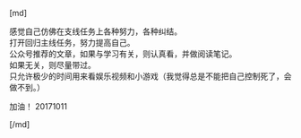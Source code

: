[md]

感觉自己仿佛在支线任务上各种努力，各种纠结。  
打开回归主线任务，努力提高自己。  
公众号推荐的文章，如果与学习有关，则认真看，并做阅读笔记。  
如果无关，则尽量带过。  
只允许极少的时间用来看娱乐视频和小游戏（我觉得总是不能把自己控制死了，会做不到。）

加油！
20171011

[/md]